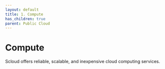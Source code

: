 ```yaml
---
layout: default
title: 1. Compute
has_children: true
parent: Public Cloud
---
```


# Compute

Scloud offers reliable, scalable, and inexpensive cloud computing services.